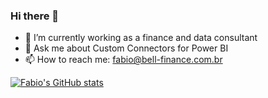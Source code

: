 ### Hi there 👋

- 🔭 I’m currently working as a finance and data consultant
- 💬 Ask me about Custom Connectors for Power BI
- 📫 How to reach me: fabio@bell-finance.com.br

[![Fabio's GitHub stats](https://github-readme-stats.vercel.app/api?username=fabiogbe)](https://github.com/fabiogbe/github-readme-stats)


<!--
**fabiogbe/fabiogbe** is a ✨ _special_ ✨ repository because its `README.md` (this file) appears on your GitHub profile.

Here are some ideas to get you started:

- 🔭 I’m currently working on ...
- 🌱 I’m currently learning ...
- 👯 I’m looking to collaborate on ...
- 🤔 I’m looking for help with ...
- 💬 Ask me about ...
- 📫 How to reach me: ...
- 😄 Pronouns: ...
- ⚡ Fun fact: ...
-->


